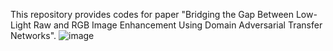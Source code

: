 This repository provides codes for paper "Bridging the Gap Between Low-Light Raw and RGB Image Enhancement Using Domain Adversarial Transfer Networks".
![image](https://github.com/tbetterlife/InD-and-DATN-for-LLIE/assets/22363949/6395e9c7-bfdc-4b54-bde6-880baf9a49ba)

